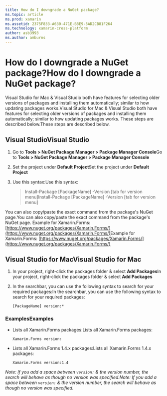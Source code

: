 ```yaml
---
title: How do I downgrade a NuGet package?
ms.topic: article
ms.prod: xamarin
ms.assetid: 2375F833-A630-471E-B8E9-5AD2CB81F264
ms.technology: xamarin-cross-platform
author: asb3993
ms.author: amburns
---
```


# <a name="how-do-i-downgrade-a-nuget-package"></a><span data-ttu-id="f30fa-102">How do I downgrade a NuGet package?</span><span class="sxs-lookup"><span data-stu-id="f30fa-102">How do I downgrade a NuGet package?</span></span>

<span data-ttu-id="f30fa-103">Visual Studio for Mac & Visual Studio both have features for selecting older versions of packages and installing them automatically; similar to how updating packages works.</span><span class="sxs-lookup"><span data-stu-id="f30fa-103">Visual Studio for Mac & Visual Studio both have features for selecting older versions of packages and installing them automatically; similar to how updating packages works.</span></span> <span data-ttu-id="f30fa-104">These steps are described below.</span><span class="sxs-lookup"><span data-stu-id="f30fa-104">These steps are described below.</span></span>

## <a name="visual-studio"></a><span data-ttu-id="f30fa-105">Visual Studio</span><span class="sxs-lookup"><span data-stu-id="f30fa-105">Visual Studio</span></span>
1. <span data-ttu-id="f30fa-106">Go to **Tools > NuGet Package Manager > Package Manager Console**</span><span class="sxs-lookup"><span data-stu-id="f30fa-106">Go to **Tools > NuGet Package Manager > Package Manager Console**</span></span>
2. <span data-ttu-id="f30fa-107">Set the project under **Default Project**</span><span class="sxs-lookup"><span data-stu-id="f30fa-107">Set the project under **Default Project**</span></span>
3. <span data-ttu-id="f30fa-108">Use this syntax:</span><span class="sxs-lookup"><span data-stu-id="f30fa-108">Use this syntax:</span></span>

    > <span data-ttu-id="f30fa-109">Install-Package [PackageName] -Version [tab for version menu]</span><span class="sxs-lookup"><span data-stu-id="f30fa-109">Install-Package [PackageName] -Version [tab for version menu]</span></span>

<span data-ttu-id="f30fa-110">You can also copy/paste the exact command from the package's NuGet page.</span><span class="sxs-lookup"><span data-stu-id="f30fa-110">You can also copy/paste the exact command from the package's NuGet page.</span></span> <span data-ttu-id="f30fa-111">Example for Xamarin.Forms: [https://www.nuget.org/packages/Xamarin.Forms/](https://www.nuget.org/packages/Xamarin.Forms/)</span><span class="sxs-lookup"><span data-stu-id="f30fa-111">Example for Xamarin.Forms: [https://www.nuget.org/packages/Xamarin.Forms/](https://www.nuget.org/packages/Xamarin.Forms/)</span></span>

## <a name="visual-studio-for-mac"></a><span data-ttu-id="f30fa-112">Visual Studio for Mac</span><span class="sxs-lookup"><span data-stu-id="f30fa-112">Visual Studio for Mac</span></span>
1. <span data-ttu-id="f30fa-113">In your project, right-click the packages folder & select **Add Packages**</span><span class="sxs-lookup"><span data-stu-id="f30fa-113">In your project, right-click the packages folder & select **Add Packages**</span></span>
2. <span data-ttu-id="f30fa-114">In the searchbar, you can use the following syntax to search for your required packages:</span><span class="sxs-lookup"><span data-stu-id="f30fa-114">In the searchbar, you can use the following syntax to search for your required packages:</span></span>

    `[PackageName] version:*`

### <a name="examples"></a><span data-ttu-id="f30fa-115">Examples</span><span class="sxs-lookup"><span data-stu-id="f30fa-115">Examples</span></span> 
- <span data-ttu-id="f30fa-116">Lists all Xamarin.Forms packages:</span><span class="sxs-lookup"><span data-stu-id="f30fa-116">Lists all Xamarin.Forms packages:</span></span> 

    `Xamarin.Forms version:`
- <span data-ttu-id="f30fa-117">Lists all Xamarin.Forms 1.4.x packages:</span><span class="sxs-lookup"><span data-stu-id="f30fa-117">Lists all Xamarin.Forms 1.4.x packages:</span></span> 


    `Xamarin.Forms version:1.4`

<span data-ttu-id="f30fa-118">*Note: If you add a space between `version:` & the version number, the search will behave as though no version was specified.*</span><span class="sxs-lookup"><span data-stu-id="f30fa-118">*Note: If you add a space between `version:` & the version number, the search will behave as though no version was specified.*</span></span>

